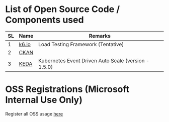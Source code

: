 # List of Open Source Code / Components used

| SL |Name  | Remarks | 
|--|--|--| 
| 1 |[k6.io](https://k6.io)  |Load Testing Framework (Tentative)|
| 2 |[CKAN](https://ckan.org/)  ||
|3|[KEDA](https://github.com/kedacore/keda)|Kubernetes Event Driven Auto Scale (version - 1.5.0)|


# OSS Registrations (Microsoft Internal Use Only)
Register all OSS usage [here](https://vsogd.visualstudio.com/ServicesCode-Assets/_componentGovernance/165072?_a=components&typeId=-2)
